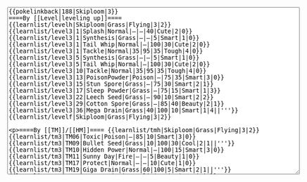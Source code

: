 </p><textarea readonly="" accesskey="," id="wpTextbox1" cols="80" rows="25" style="" class="mw-editfont-monospace" lang="en" dir="ltr" name="wpTextbox1">{{pokelinkback|188|Skiploom|3}}
====By [[Level|leveling up]]====
{{learnlist/levelh|Skiploom|Grass|Flying|3|2}}
{{learnlist/level3|1|Splash|Normal|—|—|40|Cute|2|0}}
{{learnlist/level3|1|Synthesis|Grass|—|—|5|Smart|1|0}}
{{learnlist/level3|1|Tail Whip|Normal|—|100|30|Cute|2|0}}
{{learnlist/level3|1|Tackle|Normal|35|95|35|Tough|4|0}}
{{learnlist/level3|5|Synthesis|Grass|—|—|5|Smart|1|0}}
{{learnlist/level3|5|Tail Whip|Normal|—|100|30|Cute|2|0}}
{{learnlist/level3|10|Tackle|Normal|35|95|35|Tough|4|0}}
{{learnlist/level3|13|PoisonPowder|Poison|—|75|35|Smart|3|0}}
{{learnlist/level3|15|Stun Spore|Grass|—|75|30|Smart|2|1}}
{{learnlist/level3|17|Sleep Powder|Grass|—|75|15|Smart|1|3}}
{{learnlist/level3|22|Leech Seed|Grass|—|90|10|Smart|2|2}}
{{learnlist/level3|29|Cotton Spore|Grass|—|85|40|Beauty|2|1}}
{{learnlist/level3|36|Mega Drain|Grass|40|100|10|Smart|1|4||'''}}
{{learnlist/levelf|Skiploom|Grass|Flying|3|2}}

====By [[TM]]/[[HM]]====
{{learnlist/tmh|Skiploom|Grass|Flying|3|2}}
{{learnlist/tm3|TM06|Toxic|Poison|—|85|10|Smart|3|0}}
{{learnlist/tm3|TM09|Bullet Seed|Grass|10|100|30|Cool|2|1||'''}}
{{learnlist/tm3|TM10|Hidden Power|Normal|—|100|15|Smart|3|0}}
{{learnlist/tm3|TM11|Sunny Day|Fire|—|—|5|Beauty|1|0}}
{{learnlist/tm3|TM17|Protect|Normal|—|—|10|Cute|1|0}}
{{learnlist/tm3|TM19|Giga Drain|Grass|60|100|5|Smart|2|1||'''}}
{{learnlist/tm3|TM21|Frustration|Normal|—|100|20|Cute|1|0}}
{{learnlist/tm3|TM22|SolarBeam|Grass|120|100|10|Cool|4|0||'''}}
{{learnlist/tm3|TM27|Return|Normal|—|100|20|Cute|1|0}}
{{learnlist/tm3|TM32|Double Team|Normal|—|—|15|Cool|2|0}}
{{learnlist/tm3|TM40|Aerial Ace|Flying|60|—|20|Cool|2|0||'''}}
{{learnlist/tm3|TM42|Facade|Normal|70|100|20|Cute|2|0}}
{{learnlist/tm3|TM43|Secret Power|Normal|70|100|20|Smart|1|0}}
{{learnlist/tm3|TM44|Rest|Psychic|—|—|10|Cute|2|0}}
{{learnlist/tm3|TM45|Attract|Normal|—|100|15|Cute|2|0}}
{{learnlist/tm3|HM05|Flash|Normal|—|70|20|Beauty|3|0}}
{{learnlist/tmf|Skiploom|Grass|Flying|3|2}}

====By {{pkmn|breeding}}====
{{learnlist/breedh|Skiploom|Grass|Flying|3|2}}
{{learnlist/breed3|{{MSP/3|035|Clefairy}}{{MSP/3|036|Clefable}}{{MSP/3|114|Tangela}}{{MSP/3|183|Marill}}{{MSP/3|184|Azumarill}}{{MSP/3|273|Seedot}}&lt;br>{{MSP/3|274|Nuzleaf}}{{MSP/3|275|Shiftry}}|Amnesia|Psychic|—|—|20|Cute|1|0|*}}
{{learnlist/breed3|{{MSP/3|102|Exeggcute}}{{MSP/3|103|Exeggutor}}|Confusion|Psychic|50|100|25|Smart|2|3}}
{{learnlist/breed3|{{MSP/3|039|Jigglypuff}}{{MSP/3|040|Wigglytuff}}{{MSP/3|176|Togetic}}{{MSP/3|183|Marill}}{{MSP/3|184|Azumarill}}{{MSP/3|300|Skitty}}&lt;br>{{MSP/3|301|Delcatty}}|Double-Edge|Normal|120|100|15|Tough|6|0}}
{{learnlist/breed3|{{MSP/3|035|Clefairy}}{{MSP/3|036|Clefable}}{{MSP/3|176|Togetic}}{{MSP/3|311|Plusle}}{{MSP/3|312|Minun}}|Encore|Normal|—|100|5|Cute|2|0}}
{{learnlist/breed3|{{MSP/3|311|Plusle}}{{MSP/3|312|Minun}}|Helping Hand|Normal|—|—|20|Smart|2|0}}
{{learnlist/breed3|{{MSP/3|102|Exeggcute}}{{MSP/3|103|Exeggutor}}{{MSP/3|176|Togetic}}{{MSP/3|300|Skitty}}{{MSP/3|301|Delcatty}}{{MSP/3|351|Castform}}&lt;br>{{MSP/3|303|Mawile}}|Psych Up|Normal|—|—|10|Smart|2|0|*}}
{{learnlist/breed3|{{MSP/3|102|Exeggcute}}{{MSP/3|103|Exeggutor}}{{MSP/3|152|Chikorita}}{{MSP/3|153|Bayleef}}{{MSP/3|154|Meganium}}|Reflect|Psychic|—|—|20|Smart|1|0}}
{{learnlist/breedf|Skiploom|Grass|Flying|3|2}}

====By [[Move Tutor|tutoring]]====
{{learnlist/tutorh|Skiploom|Grass|Flying|3|2}}
{{learnlist/tutor3|Defense Curl|Normal|—|—|40|Cute|2|0|||no|yes|no}}
{{learnlist/tutor3|Double-Edge|Normal|120|100|15|Tough|6|0|||yes|yes|yes}}
{{learnlist/tutor3|Endure|Normal|—|—|10|Tough|2|0|||no|yes|no}}
{{learnlist/tutor3|Mimic|Normal|—|—|10|Cute|1|0|||yes|yes|yes}}
{{learnlist/tutor3|Sleep Talk|Normal|—|—|10|Cute|3|0|||no|yes|no}}
{{learnlist/tutor3|Snore|Normal|40|100|15|Cute|4|0|||no|yes|no}}
{{learnlist/tutor3|Substitute|Normal|—|—|10|Smart|2|0|||yes|yes|yes}}
{{learnlist/tutor3|Swagger|Normal|—|90|15|Cute|2|0|||no|yes|yes}}
{{learnlist/tutor3|Swords Dance|Normal|—|—|30|Beauty|1|0|||yes|yes|no}}
{{learnlist/tutorf|Skiploom|Grass|Flying|3|2}}

====By a prior [[evolution]]====
{{Learnlist/prevoh|Skiploom|Grass|Flying|3|2}}
{{Learnlist/prevo3null}}
{{Learnlist/prevof|Skiploom|Grass|Flying|3|2}}

====Special moves====
{{Shadow moves|188|30|Shadow Rush|--|--|--|Synthesis|Grass|Sleep Powder|Grass|Cotton Spore|Grass|Mega Drain|Grass|Colo|grass|flying}}

[[it:Skiploom/Mosse apprese in terza generazione]]
[[zh:毽子花/第三世代招式表]]
